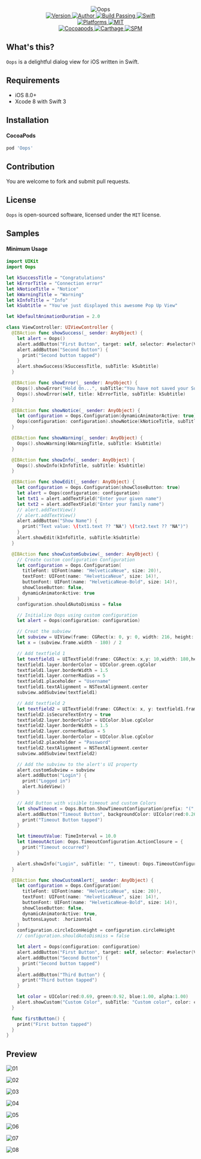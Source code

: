 
<p align="center">
  <img src="./Assets/Oops.png" alt="Oops">
  <br/><a href="https://cocoapods.org/pods/Oops">
  <img alt="Version" src="https://img.shields.io/badge/version-1.0.0-brightgreen.svg">
  <img alt="Author" src="https://img.shields.io/badge/author-Meniny-blue.svg">
  <img alt="Build Passing" src="https://img.shields.io/badge/build-passing-brightgreen.svg">
  <img alt="Swift" src="https://img.shields.io/badge/swift-3.0%2B-orange.svg">
  <br/>
  <img alt="Platforms" src="https://img.shields.io/badge/platform-iOS-lightgrey.svg">
  <img alt="MIT" src="https://img.shields.io/badge/license-MIT-blue.svg">
  <br/>
  <img alt="Cocoapods" src="https://img.shields.io/badge/cocoapods-compatible-brightgreen.svg">
  <img alt="Carthage" src="https://img.shields.io/badge/carthage-working%20on-red.svg">
  <img alt="SPM" src="https://img.shields.io/badge/swift%20package%20manager-working%20on-red.svg">
  </a>
</p>

## What's this?

`Oops` is a delightful dialog view for iOS written in Swift.

## Requirements

* iOS 8.0+
* Xcode 8 with Swift 3

## Installation

#### CocoaPods

```ruby
pod 'Oops'
```

## Contribution

You are welcome to fork and submit pull requests.

## License

`Oops` is open-sourced software, licensed under the `MIT` license.

## Samples

#### Minimum Usage

```swift
import UIKit
import Oops

let kSuccessTitle = "Congratulations"
let kErrorTitle = "Connection error"
let kNoticeTitle = "Notice"
let kWarningTitle = "Warning"
let kInfoTitle = "Info"
let kSubtitle = "You've just displayed this awesome Pop Up View"

let kDefaultAnimationDuration = 2.0

class ViewController: UIViewController {
  @IBAction func showSuccess(_ sender: AnyObject) {
    let alert = Oops()
    alert.addButton("First Button", target: self, selector: #selector(ViewController.firstButton))
    alert.addButton("Second Button") {
      print("Second button tapped")
    }
    alert.showSuccess(kSuccessTitle, subTitle: kSubtitle)
  }

  @IBAction func showError(_ sender: AnyObject) {
    Oops().showError("Hold On...", subTitle:"You have not saved your Submission yet. Please save the Submission before accessing the Responses list. Blah de blah de blah, blah. Blah de blah de blah, blah.Blah de blah de blah, blah.Blah de blah de blah, blah.Blah de blah de blah, blah.Blah de blah de blah, blah.", closeButtonTitle:"OK")
    Oops().showError(self, title: kErrorTitle, subTitle: kSubtitle)
  }

  @IBAction func showNotice(_ sender: AnyObject) {
    let configuration = Oops.Configuration(dynamicAnimatorActive: true)
    Oops(configuration: configuration).showNotice(kNoticeTitle, subTitle: kSubtitle)
  }

  @IBAction func showWarning(_ sender: AnyObject) {
    Oops().showWarning(kWarningTitle, subTitle: kSubtitle)
  }

  @IBAction func showInfo(_ sender: AnyObject) {
    Oops().showInfo(kInfoTitle, subTitle: kSubtitle)
  }

  @IBAction func showEdit(_ sender: AnyObject) {
    let configuration = Oops.Configuration(showCloseButton: true)
    let alert = Oops(configuration: configuration)
    let txt1 = alert.addTextField("Enter your given name")
    let txt2 = alert.addTextField("Enter your family name")
    // alert.addTextView()
    // alert.addTextView()
    alert.addButton("Show Name") {
      print("Text value: \(txt1.text ?? "NA") \(txt2.text ?? "NA")")
    }
    alert.showEdit(kInfoTitle, subTitle:kSubtitle)
  }

  @IBAction func showCustomSubview(_ sender: AnyObject) {
    // Create custom configuration Configuration
    let configuration = Oops.Configuration(
      titleFont: UIFont(name: "HelveticaNeue", size: 20)!,
      textFont: UIFont(name: "HelveticaNeue", size: 14)!,
      buttonFont: UIFont(name: "HelveticaNeue-Bold", size: 14)!,
      showCloseButton: false,
      dynamicAnimatorActive: true
    )
    configuration.shouldAutoDismiss = false

    // Initialize Oops using custom configuration
    let alert = Oops(configuration: configuration)

    // Creat the subview
    let subview = UIView(frame: CGRect(x: 0, y: 0, width: 216, height: 100))
    let x = (subview.frame.width - 180) / 2

    // Add textfield 1
    let textfield1 = UITextField(frame: CGRect(x: x,y: 10,width: 180,height: 40))
    textfield1.layer.borderColor = UIColor.green.cgColor
    textfield1.layer.borderWidth = 1.5
    textfield1.layer.cornerRadius = 5
    textfield1.placeholder = "Username"
    textfield1.textAlignment = NSTextAlignment.center
    subview.addSubview(textfield1)

    // Add textfield 2
    let textfield2 = UITextField(frame: CGRect(x: x, y: textfield1.frame.maxY + 10, width: 180, height: 40))
    textfield2.isSecureTextEntry = true
    textfield2.layer.borderColor = UIColor.blue.cgColor
    textfield2.layer.borderWidth = 1.5
    textfield2.layer.cornerRadius = 5
    textfield1.layer.borderColor = UIColor.blue.cgColor
    textfield2.placeholder = "Password"
    textfield2.textAlignment = NSTextAlignment.center
    subview.addSubview(textfield2)

    // Add the subview to the alert's UI property
    alert.customSubview = subview
    alert.addButton("Login") {
      print("Logged in")
      alert.hideView()
    }

    // Add Button with visible timeout and custom Colors
    let showTimeout = Oops.Button.ShowTimeoutConfiguration(prefix: "(", suffix: "s)")
    alert.addButton("Timeout Button", backgroundColor: UIColor(red:0.26, green:0.56, blue:1.00, alpha:1.00), textColor: UIColor.yellow, showTimeout: showTimeout) {
      print("Timeout Button tapped")
    }

    let timeoutValue: TimeInterval = 10.0
    let timeoutAction: Oops.TimeoutConfiguration.ActionClosure = {
      print("Timeout occurred")
    }

    alert.showInfo("Login", subTitle: "", timeout: Oops.TimeoutConfiguration(timeoutValue: timeoutValue, timeoutAction: timeoutAction))
  }

  @IBAction func showCustomAlert(_ sender: AnyObject) {
    let configuration = Oops.Configuration(
      titleFont: UIFont(name: "HelveticaNeue", size: 20)!,
      textFont: UIFont(name: "HelveticaNeue", size: 14)!,
      buttonFont: UIFont(name: "HelveticaNeue-Bold", size: 14)!,
      showCloseButton: false,
      dynamicAnimatorActive: true,
      buttonsLayout: .horizontal
    )
    configuration.circleIconHeight = configuration.circleHeight
    // configuration.shouldAutoDismiss = false

    let alert = Oops(configuration: configuration)
    alert.addButton("First Button", target: self, selector: #selector(ViewController.firstButton))
    alert.addButton("Second Button") {
      print("Second button tapped")
    }
    alert.addButton("Third Button") {
      print("Third button tapped")
    }

    let color = UIColor(red:0.69, green:0.92, blue:1.00, alpha:1.00)
    alert.showCustom("Custom Color", subTitle: "Custom color", color: color, icon: #imageLiteral(resourceName: "avatar"))
  }

  func firstButton() {
    print("First button tapped")
  }
}
```

## Preview

![01](./Assets/ScreenShot01.png)

![02](./Assets/ScreenShot02.png)

![03](./Assets/ScreenShot03.png)

![04](./Assets/ScreenShot04.png)

![05](./Assets/ScreenShot05.png)

![06](./Assets/ScreenShot06.png)

![07](./Assets/ScreenShot07.png)

![08](./Assets/ScreenShot08.png)
